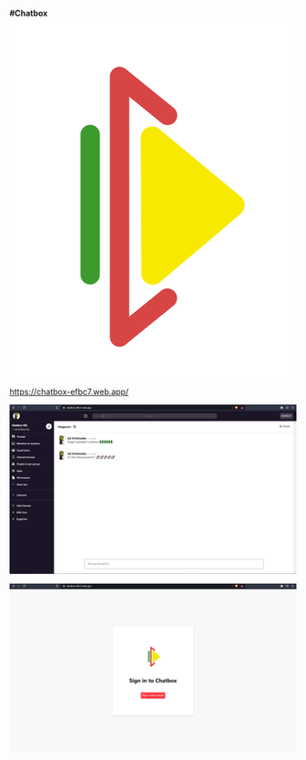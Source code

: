 **#Chatbox**
![Logo](https://github.com/saikrishnadas/Chatbox/blob/main/src/chatbox-logo.svg)

https://chatbox-efbc7.web.app/

![website screenshot](https://github.com/saikrishnadas/Chatbox/blob/main/Screenshot-main.png)

![login screenshot](https://github.com/saikrishnadas/Chatbox/blob/main/Screenshot-login.png)


